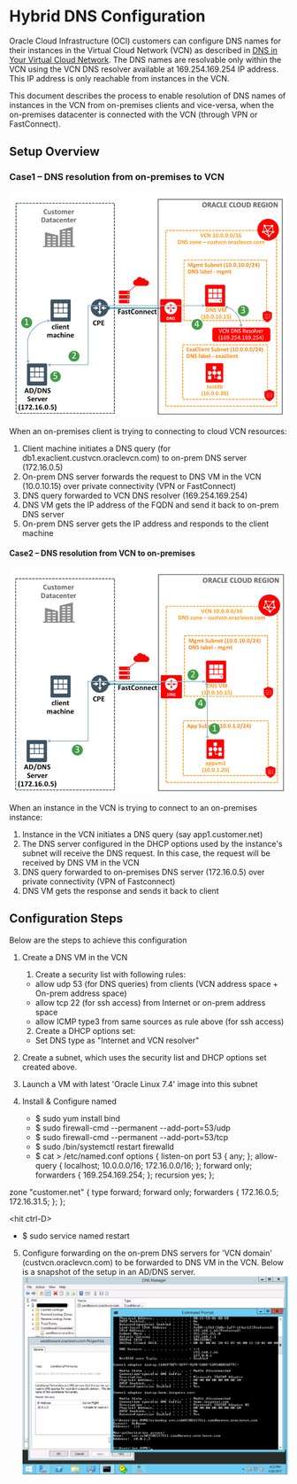 # Hybrid DNS Configuration

Oracle Cloud Infrastructure (OCI) customers can configure DNS names for their instances in the Virtual Cloud Network (VCN) as described in [DNS in Your Virtual Cloud Network](https://docs.us-phoenix-1.oraclecloud.com/Content/Network/Concepts/dns.htm). The DNS names are resolvable only within the VCN using the VCN DNS resolver available at 169.254.169.254 IP address. This IP address is only reachable from instances in the VCN.

This document describes the process to enable resolution of DNS names of instances in the VCN from on-premises clients and vice-versa, when the on-premises datacenter is connected with the VCN (through VPN or FastConnect).

## Setup Overview


### Case1 – DNS resolution from on-premises to VCN

![On-premises to VCN](images/architecture-onprem-to-vcn.png)

When an on-premises client is trying to connecting to cloud VCN resources:

1. Client machine initiates a DNS query (for db1.exaclient.custvcn.oraclevcn.com) to on-prem DNS server (172.16.0.5)
2. On-prem DNS server forwards the request to DNS VM in the VCN (10.0.10.15) over private connectivity (VPN or FastConnect)
3. DNS query forwarded to VCN DNS resolver (169.254.169.254)
4. DNS VM gets the IP address of the FQDN and send it back to on-prem DNS server
5. On-prem DNS server gets the IP address and responds to the client machine


#### Case2 – DNS resolution from VCN to on-premises

![VCN to on-premises](images/architecture-vcn-to-onprem.png)

When an instance in the VCN is trying to connect to an on-premises instance:

1. Instance in the VCN initiates a DNS query (say app1.customer.net)
2. The DNS server configured in the DHCP options used by the instance&#39;s subnet will receive the DNS request. In this case, the request will be received by DNS VM in the VCN
3. DNS query forwarded to on-premises DNS server (172.16.0.5) over private connectivity (VPN of Fastconnect)
4. DNS VM gets the response and sends it back to client


## Configuration Steps

Below are the steps to achieve this configuration

1. Create a DNS VM in the VCN
   1. Create a security list with following rules:
    * allow udp 53 (for DNS queries) from clients (VCN address space + On-prem address space)
    * allow tcp 22 (for ssh access) from Internet or on-prem address space
    * allow ICMP type3 from same sources as rule above (for ssh access)
   2. Create a DHCP options set:
    * Set DNS type as &quot;Internet and VCN resolver&quot;


2. Create a subnet, which uses the security list and DHCP options set created above.
3. Launch a VM with latest &#39;Oracle Linux 7.4&#39; image into this subnet
4. Install &amp; Configure named
   * $ sudo yum install bind
   * $ sudo firewall-cmd --permanent --add-port=53/udp
   * $ sudo firewall-cmd --permanent --add-port=53/tcp
   * $ sudo /bin/systemctl restart firewalld
   * $ cat &gt; /etc/named.conf
options {
        listen-on port 53 { any; };
        allow-query    { localhost; 10.0.0.0/16; 172.16.0.0/16; };
        forward        only;
        forwarders     { 169.254.169.254; };
        recursion yes;
};

zone &quot;customer.net&quot; {
        type       forward;
        forward    only;
        forwarders { 172.16.0.5; 172.16.31.5; };
};

&lt;hit ctrl-D&gt;

   * $ sudo service named restart

5. Configure forwarding on the on-prem DNS servers for &#39;VCN domain&#39; (custvcn.oraclevcn.com) to be forwarded to DNS VM in the VCN.
   Below is a snapshot of the setup in an AD/DNS server.
   ![AD conditional forwarding setup](images/ad-cond-forwarding-setup.png)


